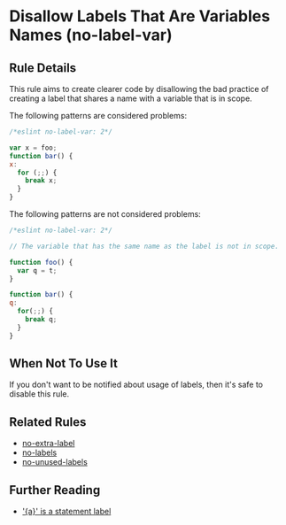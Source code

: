# Disallow Labels That Are Variables Names (no-label-var)

## Rule Details

This rule aims to create clearer code by disallowing the bad practice of creating a label that shares a name with a variable that is in scope.

The following patterns are considered problems:

```js
/*eslint no-label-var: 2*/

var x = foo;
function bar() {
x:
  for (;;) {
    break x;
  }
}
```

The following patterns are not considered problems:

```js
/*eslint no-label-var: 2*/

// The variable that has the same name as the label is not in scope.

function foo() {
  var q = t;
}

function bar() {
q:
  for(;;) {
    break q;
  }
}
```

## When Not To Use It

If you don't want to be notified about usage of labels, then it's safe to disable this rule.

## Related Rules

* [no-extra-label](./no-extra-label.md)
* [no-labels](./no-labels.md)
* [no-unused-labels](./no-unused-labels.md)

## Further Reading

* ['{a}' is a statement label](http://jslinterrors.com/a-is-a-statement-label/)
